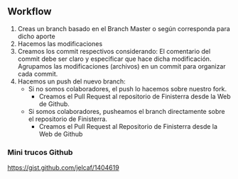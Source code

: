 ## Workflow
1. Creas un branch basado en el Branch Master o según corresponda para dicho aporte
2. Hacemos las modificaciones
3. Creamos los commit respectivos considerando:
    El comentario del commit debe ser claro y especificar que hace dicha modificación.
    Agrupamos las modificaciones (archivos) en un commit para organizar cada commit.
4. Hacemos un push del nuevo branch:
    - Si no somos colaboradores, el push lo hacemos sobre nuestro fork.
        - Creamos el Pull Request al repositorio de Finisterra desde la Web de Github.
    - Si somos colaboradores, pusheamos el branch directamente sobre el repositorio de Finisterra.
        - Creamos el Pull Request al Repositorio de Finisterra desde la Web de Github
        
### Mini trucos Github
https://gist.github.com/jelcaf/1404619